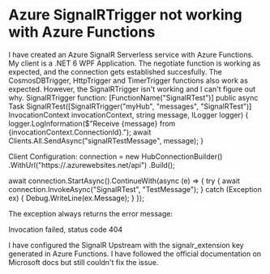 
# Azure SignalRTrigger not working with Azure Functions

I have created an Azure SignalR Serverless service with Azure Functions.
My client is a .NET 6 WPF Application.
The negotiate function is working as expected, and the connection gets established succesfully.
The CosmosDBTrigger, HttpTrigger and TimerTrigger functions also work as expected.
However, the SignalRTrigger isn't working and I can't figure out why.
SignalRTrigger function:
[FunctionName("SignalRTest")]
public async Task SignalRTest([SignalRTrigger("myHub", "messages", "SignalRTest")] InvocationContext invocationContext, string message, ILogger logger)
{
    logger.LogInformation($"Receive {message} from {invocationContext.ConnectionId}.");
    await Clients.All.SendAsync("signalRTestMessage", message);
}

Client Configuration:
connection = new HubConnectionBuilder()
             .WithUrl("https://<SiteURL>.azurewebsites.net/api")
             .Build();
             
await connection.StartAsync().ContinueWith(async (e) =>
{
    try
    {
        await connection.InvokeAsync("SignalRTest", "TestMessage");
    }
    catch (Exception ex)
    {
        Debug.WriteLine(ex.Message);
    }
});

The exception always returns the error message:

Invocation failed, status code 404

I have configured the SignalR Upstream with the signalr_extension key generated in Azure Functions.
I have followed the official documentation on Microsoft docs but still couldn't fix the issue.

        